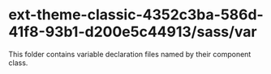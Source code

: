 # ext-theme-classic-4352c3ba-586d-41f8-93b1-d200e5c44913/sass/var

This folder contains variable declaration files named by their component class.

